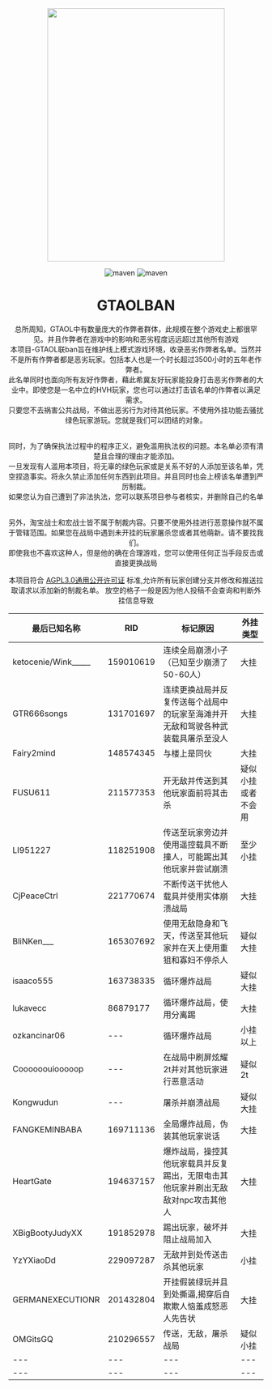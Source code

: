 <div align=center><img width="350" height="500" src="https://raw.githubusercontent.com/MrLGXC/GTA-StandAIO/main/Elaina.jpg"/>

![maven](https://img.shields.io/badge/MrLGXC-%E6%B5%81%E5%85%89%E6%98%9F%E8%BE%B0-brightgreen)
![maven](https://img.shields.io/badge/GTA-1.66-darkgreen)

<h1>GTAOLBAN</h1>
总所周知，GTAOL中有数量庞大的作弊者群体，此规模在整个游戏史上都很罕见。并且作弊者在游戏中的影响和恶劣程度远远超过其他所有游戏<br>
本项目-GTAOL联ban旨在维护线上模式游戏环境，收录恶劣作弊者名单。当然并不是所有作弊者都是恶劣玩家。包括本人也是一个时长超过3500小时的五年老作弊者。<br>
此名单同时也面向所有友好作弊者，藉此希冀友好玩家能投身打击恶劣作弊者的大业中。即使您是一名中立的HVH玩家，您也可以通过打击该名单的作弊者以满足需求。<br>
只要您不去祸害公共战局，不做出恶劣行为对待其他玩家。不使用外挂功能去骚扰绿色玩家游玩。您就是我们可以团结的对象。<br><br>

同时，为了确保执法过程中的程序正义，避免滥用执法权的问题。本名单必须有清楚且合理的理由才能添加。<br>
一旦发现有人滥用本项目，将无辜的绿色玩家或是关系不好的人添加至该名单，凭空捏造事实。将永久禁止添加任何东西到此项目。并且同时也会上榜该名单遭到严厉制裁。<br>
如果您认为自己遭到了非法执法，您可以联系项目参与者核实，并删除自己的名单<br><br>

另外，淘宝战士和宏战士皆不属于制裁内容。只要不使用外挂进行恶意操作就不属于管辖范围。如果您在战局中遇到未开挂的玩家屠杀您或者其他萌新。请不要找我们。<br>
即使我也不喜欢这种人，但是他的确在合理游戏，您可以使用任何正当手段反击或直接更换战局<br>

本项目符合 [AGPL3.0通用公开许可证](https://github.com/MrLGXC/GTAOLBAN/blob/main/LICENSE) 标准,允许所有玩家创建分支并修改和推送拉取请求以添加新的制裁名单。
放空的格子一般是因为他人投稿不会查询和判断外挂信息导致

| 最后已知名称 | RID | 标记原因 | 外挂类型 |
| --- | --- | --- | --- |
| ketocenie/Wink_____ | 159010619 | 连续全局崩溃小子（已知至少崩溃了50-60人） | 大挂 |
| GTR666songs | 131701697 | 连续更换战局并反复传送每个战局中的玩家至海滩并开无敌和驾驶各种武装载具屠杀至没人 | 大挂 |
| Fairy2mind | 148574345 | 与楼上是同伙 | 大挂 |
| FUSU611 | 211577353 | 开无敌并传送到其他玩家面前将其击杀 | 疑似小挂或者不会用 |
| LI951227 | 118251908 | 传送至玩家旁边并使用遥控载具不断撞人，可能踢出其他玩家并尝试崩溃 | 至少小挂 |
| CjPeaceCtrl | 221770674 | 不断传送干扰他人载具并使用实体崩溃战局 | 大挂 |
| BliNKen___ | 165307692 | 使用无敌隐身和飞天，传送至其他玩家并在天上使用重狙和寡妇不停杀人 | 疑似大挂 |
| isaaco555 | 163738335 | 循环爆炸战局 | 疑似大挂 |
| lukavecc | 86879177 | 循环爆炸战局，使用分离踢 | 大挂 |
| ozkancinar06 | --- | 循环爆炸战局 | 小挂以上 |
| Coooooouiooooop | --- | 在战局中刷屏炫耀2t并对其他玩家进行恶意活动 | 疑似2t |
| Kongwudun | --- | 屠杀并崩溃战局 | 疑似大挂 |
| FANGKEMINBABA | 169711136 | 全局爆炸战局，伪装其他玩家说话 | 大挂 |
| HeartGate | 194637157 | 爆炸战局，操控其他玩家载具并反复踢出，无限电击其他玩家并刷出无敌敌对npc攻击其他人  | 大挂 |
| XBigBootyJudyXX | 191852978 | 踢出玩家，破坏并阻止战局加入 | 大挂 |
| YzYXiaoDd | 229097287 | 无敌并到处传送击杀其他玩家 | 小挂 |
| GERMANEXECUTIONR | 201432804 | 开挂假装绿玩并且到处撕逼,揭穿后自欺欺人恼羞成怒恶人先告状 | 大挂 |
| OMGitsGQ | 210296557 | 传送，无敌，屠杀战局 | 疑似小挂 |
| --- | --- | --- | --- |
| --- | --- | --- | --- |

</div>